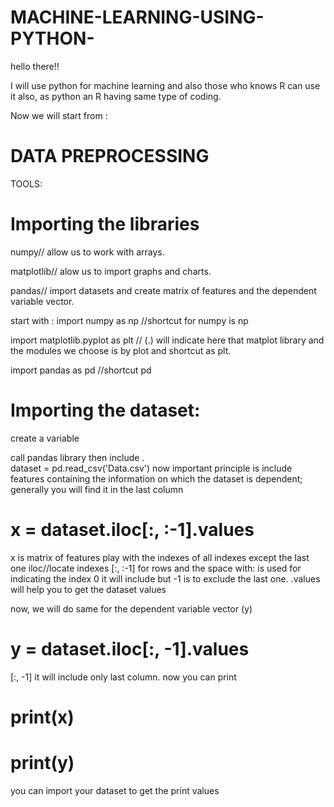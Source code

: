 # MACHINE-LEARNING-USING-PYTHON-

hello there!!

I will use python for machine learning and also those who knows R can use it also, as python an R having same type of coding.

Now we will start from : 

# DATA PREPROCESSING
TOOLS:
# Importing the libraries

numpy// allow us to work with arrays.

matplotlib// alow us to import graphs and charts.

pandas// import datasets and create matrix of features and the dependent variable vector.

start with :
  import numpy as np   //shortcut for numpy is np
  
  import matplotlib.pyplot as plt // (.) will indicate here that matplot library and the modules we choose is by plot and
                                     shortcut as plt.
                                     
  import pandas as pd //shortcut pd
  
# Importing the dataset:
create a variable

  call pandas library then include .  
  dataset = pd.read_csv('Data.csv')
  now important principle is include features containing the information on which the dataset is dependent; generally you will find it in the last column
 
# x = dataset.iloc[:, :-1].values
  
x is matrix of features
play with the indexes of all indexes except the last one
iloc//locate indexes
[:, :-1] for rows and the space with: is used for indicating the index 0 it will include but -1 is to exclude the last one.
.values will help you to get the dataset values

now, we will do same for the dependent variable vector (y)

# y = dataset.iloc[:, -1].values

[:, -1] it will include only last column.
now you can print 
# print(x)
# print(y)

 you can import your dataset to get the print values
 

